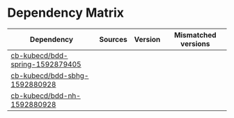 # Dependency Matrix

Dependency | Sources | Version | Mismatched versions
---------- | ------- | ------- | -------------------
[cb-kubecd/bdd-spring-1592879405](https://github.com/cb-kubecd/bdd-spring-1592879405.git) |  | []() | 
[cb-kubecd/bdd-sbhg-1592880928](https://github.com/cb-kubecd/bdd-sbhg-1592880928.git) |  | []() | 
[cb-kubecd/bdd-nh-1592880928](https://github.com/cb-kubecd/bdd-nh-1592880928.git) |  | []() | 
